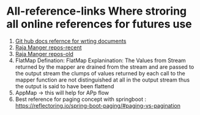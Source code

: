 # All-reference-links Where stroring all online references for futures use
1. [Git hub docs refernce for wrting documents](https://docs.github.com/en/get-started/writing-on-github/getting-started-with-writing-and-formatting-on-github/basic-writing-and-formatting-syntax)
2. [Raja Manger repos-recent](https://github.com/rajadileepkolli)
3. [Raja Manger repos-old](https://github.com/rajadilipkolli)
4. FlatMap Defination: FlatMap Explanination: The Values from Stream returned by the mapper are drained from the stream and are passed to the output stream the clumps of values returned by each call to the mapper function are not distinguished at all in the output stream thus the output is said to have been flattend
5. AppMap  -> this will help for APp flow
6. Best reference for paging concept with springboot : https://reflectoring.io/spring-boot-paging/#paging-vs-pagination
